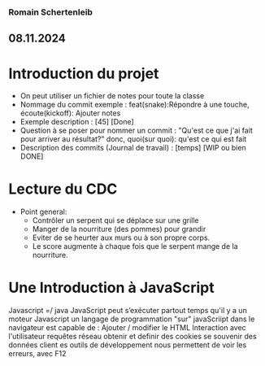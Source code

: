 ### Romain Schertenleib

## 08.11.2024

# Introduction du projet

- On peut utiliser un fichier de notes pour toute la classe
- Nommage du commit exemple : feat(snake):Répondre à une touche, écoute(kickoff): Ajouter notes
- Exemple description : [45] [Done]
- Question à se poser pour nommer un commit : "Qu'est ce que j'ai fait pour arriver au résultat?" donc, quoi(sur quoi): qu'est ce qui est fait
- Description des commits (Journal de travail) : [temps] [WIP ou bien DONE]

# Lecture du CDC 

- Point general:
    - Contrôler un serpent qui se déplace sur une grille
    - Manger de la nourriture (des pommes) pour grandir
    - Eviter de se heurter aux murs ou à son propre corps. 
    - Le score augmente à chaque fois que le serpent mange de la nourriture.

# Une Introduction à JavaScript

Javascript =/  java 
JavaScript peut s’exécuter partout temps qu'il y a un moteur Javascript
un langage de programmation "sur" 
javaScriipt dans le navigateur est capable de :
Ajouter / modifier le HTML
Interaction avec l'utilisateur 
requêtes réseau 
obtenir et definir des cookies
se souvenir des données client 
es outils de développement nous permettent de voir les erreurs, avec F12